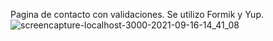 Pagina de contacto con validaciones. 
Se utilizo Formik y Yup.
![screencapture-localhost-3000-2021-09-16-14_41_08](https://user-images.githubusercontent.com/61848207/133844107-9458f31c-1c7e-4c26-8850-5547117ee8a3.png)
